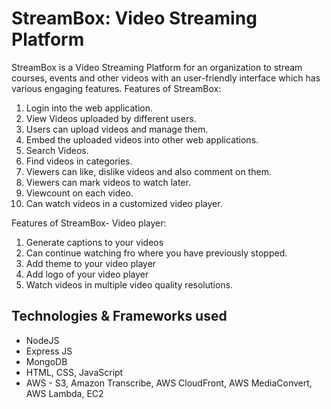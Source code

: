 # StreamBox: Video Streaming Platform
StreamBox is a Video Streaming Platform for an organization to stream courses, events and other videos with an user-friendly interface which has various engaging features.
Features of StreamBox:
  1. Login into the web application.
  2. View Videos uploaded by different users.
  3. Users can upload videos and manage them.
  4. Embed the uploaded videos into other web applications.
  5. Search Videos.
  6. Find videos in categories.
  7. Viewers can like, dislike videos and also comment on them.
  8. Viewers can mark videos to watch later.
  9. Viewcount on each video.
  10. Can watch videos in a customized video player.

Features of StreamBox- Video player:
  1. Generate captions to your videos
  2. Can continue watching fro where you have previously stopped.
  3. Add theme to your video player
  4. Add logo of your video player
  5. Watch videos in multiple video quality resolutions.
  
## Technologies & Frameworks used
- NodeJS
- Express JS
- MongoDB
- HTML, CSS, JavaScript
- AWS - S3, Amazon Transcribe, AWS CloudFront, AWS MediaConvert, AWS Lambda, EC2
